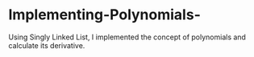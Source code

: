 # Implementing-Polynomials-
Using Singly Linked List, I implemented the concept of polynomials and calculate its derivative.
